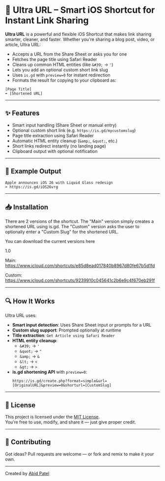 # 🚀 Ultra URL – Smart iOS Shortcut for Instant Link Sharing

**Ultra URL** is a powerful and flexible iOS Shortcut that makes link sharing smarter, cleaner, and faster. Whether you're sharing a blog post, video, or article, Ultra URL:

- Accepts a URL from the Share Sheet or asks you for one
- Fetches the page title using Safari Reader
- Cleans up common HTML entities (like `&#39;` → `'`)
- Lets you add an optional custom short link slug
- Uses `is.gd` with `preview=0` for instant redirection
- Formats the result for copying to your clipboard as:

```
[Page Title]
➡️ [Shortened URL]
```

---

## ✨ Features

- Smart input handling (Share Sheet or manual entry)
- Optional custom short link (e.g. `https://is.gd/mycustomslug`)
- Page title extraction using Safari Reader
- Automatic HTML entity cleanup (`&amp;`, `&quot;`, etc.)
- Short links redirect instantly (no landing page)
- Clipboard output with optional notification

---

## 📸 Example Output

```
Apple announces iOS 26 with Liquid Glass redesign
➡️ https://is.gd/iOS26vrg
```

---

## 📥 Installation

There are 2 versions of the shortcut. The "Main" version simply creates a shortened URL using is.gd. The "Custom" version asks the user to optionally enter a "Custom Slug" for the shortened URL.

You can download the current versions here

1.0

Main: https://www.icloud.com/shortcuts/e85d8ead017840b8967d80fe67b5d1fd

Custom: https://www.icloud.com/shortcuts/9239910c045641c2b6e9c4f670eb291f

---

## 🔍 How It Works

Ultra URL uses:
- **Smart input detection**: Uses Share Sheet input or prompts for a URL
- **Custom slug support**: Prompted optionally at runtime
- **Title extraction**: `Get Article using Safari Reader`
- **HTML entity cleanup**:
  - `&#39;` → `'`
  - `&quot;` → `"`
  - `&amp;` → `&`
  - `&lt;` → `<`
  - `&gt;` → `>`
- **is.gd shortening API** with `preview=0`:
  ```
  https://is.gd/create.php?format=simple&url=[OriginalURL]&preview=0&shorturl=[CustomSlug]
  ```

---

## 🪪 License

This project is licensed under the [MIT License](LICENSE).  
You’re free to use, modify, and share it — just give proper credit.

---

## 🤝 Contributing

Got ideas? Pull requests are welcome — or fork and remix to make it your own.

---

Created by [Abid Patel](https://abidpatel.com)
